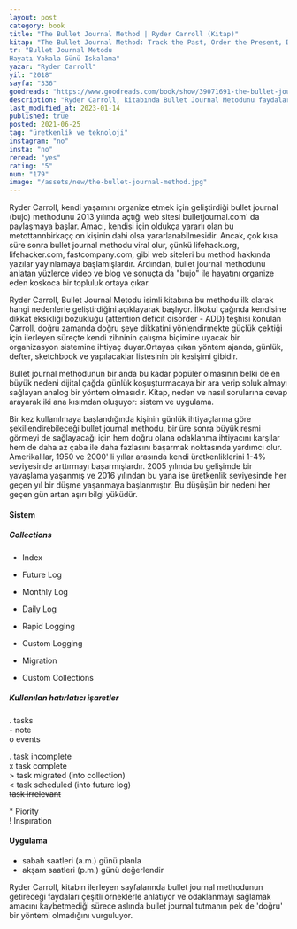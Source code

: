 ```yaml
---
layout: post
category: book
title: "The Bullet Journal Method | Ryder Carroll (Kitap)"
kitap: "The Bullet Journal Method: Track the Past, Order the Present, Design the Future"
tr: "Bullet Journal Metodu   
Hayatı Yakala Günü Iskalama"
yazar: "Ryder Carroll"
yil: "2018"
sayfa: "336"
goodreads: "https://www.goodreads.com/book/show/39071691-the-bullet-journal-method"
description: "Ryder Carroll, kitabında Bullet Journal Metodunu faydaları ve örnekleriyle anlatıyor."
last_modified_at: 2023-01-14
published: true
posted: 2021-06-25
tag: "üretkenlik ve teknoloji"
instagram: "no"
insta: "no"
reread: "yes"
rating: "5"
num: "179"
image: "/assets/new/the-bullet-journal-method.jpg"
---
```


Ryder Carroll, kendi yaşamını organize etmek için geliştirdiği bullet journal (bujo) methodunu 2013 yılında açtığı web sitesi bulletjournal.com' da paylaşmaya başlar. Amacı, kendisi için oldukça yararlı olan bu metottannbirkaçç on kişinin dahi olsa yararlanabilmesidir. Ancak, çok kısa süre sonra bullet journal methodu viral olur, çünkü lifehack.org, lifehacker.com, fastcompany.com, gibi web siteleri bu method hakkında yazılar yayınlamaya başlamışlardır. Ardından, bullet journal methodunu anlatan yüzlerce video ve blog ve sonuçta da "bujo" ile hayatını organize eden koskoca bir topluluk ortaya çıkar.

Ryder Carroll, Bullet Journal Metodu isimli kitabına bu methodu ilk olarak hangi nedenlerle geliştirdiğini açıklayarak başlıyor. İlkokul çağında kendisine dikkat eksikliği bozukluğu (attention deficit disorder - ADD) teşhisi konulan Carroll, doğru zamanda doğru şeye dikkatini yönlendirmekte güçlük çektiği için ilerleyen süreçte kendi zihninin çalışma biçimine uyacak bir organizasyon sistemine ihtiyaç duyar.Ortayaa çıkan yöntem ajanda, günlük, defter, sketchbook ve yapılacaklar listesinin bir kesişimi gibidir.

Bullet journal methodunun bir anda bu kadar popüler olmasının belki de en büyük nedeni dijital çağda günlük koşuşturmacaya bir ara verip soluk almayı sağlayan analog bir yöntem olmasıdır. Kitap, neden ve nasıl sorularına cevap arayarak iki ana kısımdan oluşuyor: sistem ve uygulama.

Bir kez kullanılmaya başlandığında kişinin günlük ihtiyaçlarına göre şekillendirebileceği bullet journal methodu, bir üre sonra büyük resmi görmeyi de sağlayacağı için hem doğru olana odaklanma ihtiyacını karşılar hem de daha az çaba ile daha fazlasını başarmak noktasında yardımcı olur. Amerikalılar, 1950 ve 2000' li yıllar arasında kendi üretkenliklerini 1-4% seviyesinde arttırmayı başarmışlardır. 2005 yılında bu gelişimde bir yavaşlama yaşanmış ve 2016 yılından bu yana ise üretkenlik seviyesinde her geçen yıl bir düşme yaşanmaya başlanmıştır. Bu düşüşün bir nedeni her geçen gün artan aşırı bilgi yüküdür.

#### Sistem
##### Collections
- Index
- Future Log
- Monthly Log
- Daily Log

- Rapid Logging
- Custom Logging
- Migration
- Custom Collections

##### Kullanılan hatırlatıcı işaretler
. tasks  
\- note  
o events  

. task incomplete  
x task complete  
\> task migrated (into collection)  
\< task scheduled (into future log)  
<strike>task irrelevant</strike>  

\* Piority  
! Inspıration 

#### Uygulama
- sabah saatleri (a.m.) günü planla  
- akşam saatleri (p.m.) günü değerlendir  

Ryder Carroll, kitabın ilerleyen sayfalarında bullet journal methodunun getireceği faydaları çeşitli örneklerle anlatıyor ve odaklanmayı sağlamak amacını kaybetmediği sürece aslında bullet journal tutmanın pek de 'doğru' bir yöntemi olmadığını vurguluyor.
